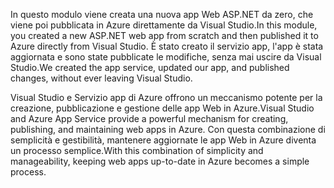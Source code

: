 <span data-ttu-id="a5aa3-101">In questo modulo viene creata una nuova app Web ASP.NET da zero, che viene poi pubblicata in Azure direttamente da Visual Studio.</span><span class="sxs-lookup"><span data-stu-id="a5aa3-101">In this module, you created a new ASP.NET web app from scratch and then published it to Azure directly from Visual Studio.</span></span> <span data-ttu-id="a5aa3-102">È stato creato il servizio app, l'app è stata aggiornata e sono state pubblicate le modifiche, senza mai uscire da Visual Studio.</span><span class="sxs-lookup"><span data-stu-id="a5aa3-102">We created the app service, updated our app, and published changes, without ever leaving Visual Studio.</span></span>

<span data-ttu-id="a5aa3-103">Visual Studio e Servizio app di Azure offrono un meccanismo potente per la creazione, pubblicazione e gestione delle app Web in Azure.</span><span class="sxs-lookup"><span data-stu-id="a5aa3-103">Visual Studio and Azure App Service provide a powerful mechanism for creating, publishing, and maintaining web apps in Azure.</span></span> <span data-ttu-id="a5aa3-104">Con questa combinazione di semplicità e gestibilità, mantenere aggiornate le app Web in Azure diventa un processo semplice.</span><span class="sxs-lookup"><span data-stu-id="a5aa3-104">With this combination of simplicity and manageability, keeping web apps up-to-date in Azure becomes a simple process.</span></span>
